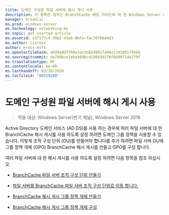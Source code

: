 ```yaml
---
title: 도메인 구성원 파일 서버에 해시 게시 사용
description: 이 항목은 일부는 BranchCache 배포 가이드에 대 한 Windows Server 2016, 지사에 WAN 대역폭 사용량을 최적화 하기 위해 분산 및 호스트 캐시 모드로 BranchCache를 배포 하는 방법을 보여 주는
manager: brianlic
ms.prod: windows-server
ms.technology: networking-bc
ms.topic: get-started-article
ms.assetid: a3f1f7c4-d9b2-43e6-8bfa-fac707bbd4d3
ms.author: lizross
author: eross-msft
ms.openlocfilehash: dd39a8d7f08e3ac3e6249017a042c343d9179566
ms.sourcegitcommit: da7b9bce1eba369bcd156639276f6899714e279f
ms.translationtype: MT
ms.contentlocale: ko-KR
ms.lasthandoff: 03/26/2020
ms.locfileid: "80319280"
---
```

# <a name="enable-hash-publication-for-domain-member-file-servers"></a>도메인 구성원 파일 서버에 해시 게시 사용

>적용 대상: Windows Server(반기 채널), Windows Server 2016

Active Directory 도메인 서비스 (AD DS)를 사용 하는 경우에 여러 파일 서버에 대 한 BranchCache 해시 게시를 사용 하도록 설정 하려면 도메인 그룹 정책을 사용할 수 있습니다. 이렇게 조직 구성 단위 (OU)를 만들어야 합니다를 추가 하려면 파일 서버 OU에 그룹 정책 개체 (GPO) BranchCache 해시 게시를 만들고 GPO를 구성 합니다.  
  
여러 파일 서버에 대 한 해시 게시를 사용 하도록 설정 하려면 다음 항목을 참조 하십시오.  
  
-   [BranchCache 파일 서버 조직 구성 단위 만들기](../../branchcache/deploy/Create-the-BranchCache-File-Servers-Organizational-Unit.md)  
  
-   [파일 서버를 BranchCache 파일 서버 조직 구성 단위로 이동 합니다.](../../branchcache/deploy/Move-File-Servers-to-the-BranchCache-File-Servers-Organizational-Unit.md)  
  
-   [BranchCache 해시 게시 그룹 정책 개체 만들기](../../branchcache/deploy/Create-the-BranchCache-Hash-Publication-Group-Policy-Object.md)  
  
-   [BranchCache 해시 게시 그룹 정책 개체 구성](../../branchcache/deploy/Configure-the-BranchCache-Hash-Publication-Group-Policy-Object.md)  
  


